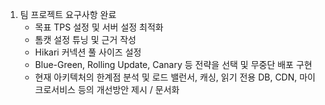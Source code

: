 1. 팀 프로젝트 요구사항 완료
	- 목표 TPS 설정 및 서버 설정 최적화
	- 톰캣 설정 튜닝 및 근거 작성
	- Hikari 커넥션 풀 사이즈 설정
	- Blue-Green, Rolling Update, Canary 등 전략을 선택 및 무중단 배포 구현
	- 현재 아키텍처의 한계점 분석 및 로드 밸런서, 캐싱, 읽기 전용 DB, CDN, 마이크로서비스 등의 개선방안 제시 / 문서화
